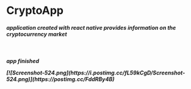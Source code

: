 # CryptoApp

<h5>application created with react native provides information on the cryptocurrency market<h5/> </br> 
<p>app finished </p>
<p>
[![Screenshot-524.png](https://i.postimg.cc/fL59kCgD/Screenshot-524.png)](https://postimg.cc/FddRBy4B)
</p>
